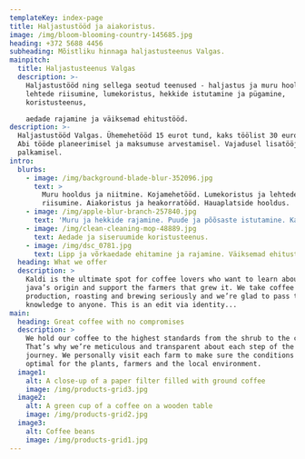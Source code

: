```yaml
---
templateKey: index-page
title: Haljastustööd ja aiakoristus.
image: /img/bloom-blooming-country-145685.jpg
heading: +372 5688 4456
subheading: Mõistliku hinnaga haljastusteenus Valgas.
mainpitch:
  title: Haljastusteenus Valgas
  description: >-
    Haljastustööd ning sellega seotud teenused - haljastus ja muru hooldus,
    lehtede riisumine, lumekoristus, hekkide istutamine ja pügamine,
    koristusteenus,

    aedade rajamine ja väiksemad ehitustööd.
description: >-
  Haljastustööd Valgas. Ühemehetööd 15 eurot tund, kaks töölist 30 eurot tund.
  Abi tööde planeerimisel ja maksumuse arvestamisel. Vajadusel lisatööjõu
  palkamisel.
intro:
  blurbs:
    - image: /img/background-blade-blur-352096.jpg
      text: >
        Muru hooldus ja niitmine. Kojamehetööd. Lumekoristus ja lehtede
        riisumine. Aiakoristus ja heakorratööd. Hauaplatside hooldus.
    - image: /img/apple-blur-branch-257840.jpg
      text: 'Muru ja hekkide rajamine. Puude ja põõsaste istutamine. Kaevamistööd. '
    - image: /img/clean-cleaning-mop-48889.jpg
      text: Aedade ja siseruumide koristusteenus.
    - image: /img/dsc_0781.jpg
      text: Lipp ja võrkaedade ehitamine ja rajamine. Väiksemad ehitustööd.
  heading: What we offer
  description: >
    Kaldi is the ultimate spot for coffee lovers who want to learn about their
    java’s origin and support the farmers that grew it. We take coffee
    production, roasting and brewing seriously and we’re glad to pass that
    knowledge to anyone. This is an edit via identity...
main:
  heading: Great coffee with no compromises
  description: >
    We hold our coffee to the highest standards from the shrub to the cup.
    That’s why we’re meticulous and transparent about each step of the coffee’s
    journey. We personally visit each farm to make sure the conditions are
    optimal for the plants, farmers and the local environment.
  image1:
    alt: A close-up of a paper filter filled with ground coffee
    image: /img/products-grid3.jpg
  image2:
    alt: A green cup of a coffee on a wooden table
    image: /img/products-grid2.jpg
  image3:
    alt: Coffee beans
    image: /img/products-grid1.jpg
---
```


